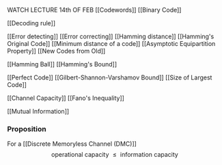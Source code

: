 WATCH LECTURE 14th OF FEB
[[Codewords]]
[[Binary Code]]

[[Decoding rule]]

[[Error detecting]]
[[Error correcting]]
[[Hamming distance]]
[[Hamming's Original Code]]
[[Minimum distance of a code]]
[[Asymptotic Equipartition Property]]
[[New Codes from Old]]

[[Hamming Ball]]
[[Hamming's Bound]]

[[Perfect Code]]
[[Gilbert-Shannon-Varshamov Bound]]
[[Size of Largest Code]]

[[Channel Capacity]]
[[Fano's Inequality]]

[[Mutual Information]]


### Proposition
For a [[Discrete Memoryless Channel (DMC)]] 
$$
\text{operational capacity }\leq \text{ information capacity}
$$
